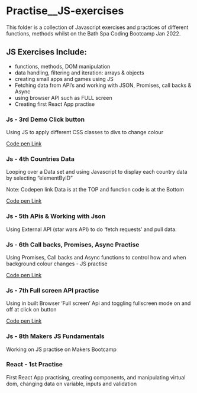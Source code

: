 # Practise__JS-exercises

This folder is a collection of Javascript exercises and practices of different functions, methods whilst on the Bath Spa Coding Bootcamp Jan 2022. 

## JS Exercises Include:
- functions, methods, DOM manipulation
- data handling, filtering and iteration: arrays & objects
- creating small apps and games using JS
- Fetching data from API’s and working with JSON, Promises, call backs & Async 
- using browser API such as FULL screen 
- Creating first React App practise 

### Js - 3rd Demo Click button
Using JS to apply different CSS classes to divs to change colour

[Code pen Link](https://codepen.io/nazhudha/pen/oNpzzZa)

### Js - 4th Countries Data 
Looping over a Data set and using Javascript to display each country data by selecting “elementByID”

Note: Codepen link Data is at the TOP and function code is at the Bottom

[Code pen Link](https://codepen.io/nazhudha/pen/yLpaaEo)


### Js - 5th APis & Working with Json 
Using External API (star wars API) to do ‘fetch requests’ and pull data.  

### Js - 6th Call backs, Promises, Async Practise 
Using Promises, Call backs and Async functions to control how and when background colour changes - JS practise 

[Code pen Link](https://codepen.io/nazhudha/pen/GRyjjYg)

### Js - 7th Full screen API practise
Using in built Browser ‘Full screen’ Api and toggling fullscreen mode on and off at click on button 

[Code pen Link](https://codepen.io/nazhudha/pen/XWVjjyY)

### Js - 8th Makers JS Fundamentals
Working on JS practise on Makers Bootcamp 


### React - 1st Practise
First React App practising, creating components, and manipulating virtual dom, changing data on variable, inputs and validation 
